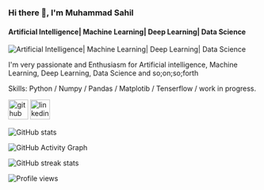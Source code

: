 ### Hi there 👋, **I'm Muhammad Sahil**
#### **Artificial Intelligence| Machine Learning| Deep Learning| Data Science**
![**Artificial Intelligence| Machine Learning| Deep Learning| Data Science**](https://media-exp1.licdn.com/dms/image/C4D16AQE6Ykr-ywEz4Q/profile-displaybackgroundimage-shrink_350_1400/0/1628853340026?e=1634169600&v=beta&t=M1eblKWR2pi8KNy_mbgCMTJQceYdNQHUGulLslhpOuQ)

I'm very passionate and Enthusiasm for Artificial intelligence, Machine Learning, Deep Learning, Data Science and so;on;so;forth

Skills: Python / Numpy / Pandas / Matplotib / Tenserflow / work in progress.

[<img src='https://cdn.jsdelivr.net/npm/simple-icons@3.0.1/icons/github.svg' alt='github' height='40'>](https://github.com/MuhammadSahilMusa)  [<img src='https://cdn.jsdelivr.net/npm/simple-icons@3.0.1/icons/linkedin.svg' alt='linkedin' height='40'>](https://www.linkedin.com/in/muhammad-sahil-91733a20b/)  

![GitHub stats](https://github-readme-stats.vercel.app/api?username=MuhammadSahilMusa&show_icons=true)  

![GitHub Activity Graph](https://activity-graph.herokuapp.com/graph?username=MuhammadSahilMusa)  

![GitHub streak stats](https://github-readme-streak-stats.herokuapp.com/?user=MuhammadSahilMusa)  

![Profile views](https://gpvc.arturio.dev/MuhammadSahilMusa)  
